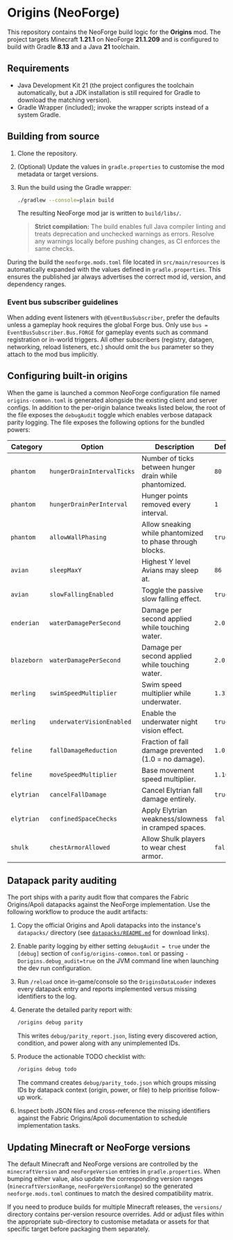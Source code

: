 # Origins (NeoForge)

This repository contains the NeoForge build logic for the **Origins** mod. The project
targets Minecraft **1.21.1** on NeoForge **21.1.209** and is configured to build
with Gradle **8.13** and a Java **21** toolchain.

## Requirements

* Java Development Kit 21 (the project configures the toolchain automatically, but a JDK
  installation is still required for Gradle to download the matching version).
* Gradle Wrapper (included); invoke the wrapper scripts instead of a system Gradle.

## Building from source

1. Clone the repository.
2. (Optional) Update the values in `gradle.properties` to customise the mod metadata or
   target versions.
3. Run the build using the Gradle wrapper:

   ```bash
   ./gradlew --console=plain build
   ```

   The resulting NeoForge mod jar is written to `build/libs/`.

   > **Strict compilation:** The build enables full Java compiler linting and treats
   > deprecation and unchecked warnings as errors. Resolve any warnings locally before
   > pushing changes, as CI enforces the same checks.

During the build the `neoforge.mods.toml` file located in `src/main/resources` is
automatically expanded with the values defined in `gradle.properties`. This ensures the
published jar always advertises the correct mod id, version, and dependency ranges.

### Event bus subscriber guidelines

When adding event listeners with `@EventBusSubscriber`, prefer the defaults unless a
gameplay hook requires the global Forge bus. Only use `bus = EventBusSubscriber.Bus.FORGE`
for gameplay events such as command registration or in-world triggers. All other
subscribers (registry, datagen, networking, reload listeners, etc.) should omit the `bus`
parameter so they attach to the mod bus implicitly.

## Configuring built-in origins

When the game is launched a common NeoForge configuration file named
`origins-common.toml` is generated alongside the existing client and server configs.
In addition to the per-origin balance tweaks listed below, the root of the file exposes
the `debugAudit` toggle which enables verbose datapack parity logging.
The file exposes the following options for the bundled powers:

| Category | Option | Description | Default |
|----------|--------|-------------|---------|
| `phantom` | `hungerDrainIntervalTicks` | Number of ticks between hunger drain while phantomized. | `80` |
| `phantom` | `hungerDrainPerInterval` | Hunger points removed every interval. | `1` |
| `phantom` | `allowWallPhasing` | Allow sneaking while phantomized to phase through blocks. | `true` |
| `avian` | `sleepMaxY` | Highest Y level Avians may sleep at. | `86` |
| `avian` | `slowFallingEnabled` | Toggle the passive slow falling effect. | `true` |
| `enderian` | `waterDamagePerSecond` | Damage per second applied while touching water. | `2.0` |
| `blazeborn` | `waterDamagePerSecond` | Damage per second applied while touching water. | `2.0` |
| `merling` | `swimSpeedMultiplier` | Swim speed multiplier while underwater. | `1.35` |
| `merling` | `underwaterVisionEnabled` | Enable the underwater night vision effect. | `true` |
| `feline` | `fallDamageReduction` | Fraction of fall damage prevented (1.0 = no damage). | `1.0` |
| `feline` | `moveSpeedMultiplier` | Base movement speed multiplier. | `1.10` |
| `elytrian` | `cancelFallDamage` | Cancel Elytrian fall damage entirely. | `true` |
| `elytrian` | `confinedSpaceChecks` | Apply Elytrian weakness/slowness in cramped spaces. | `false` |
| `shulk` | `chestArmorAllowed` | Allow Shulk players to wear chest armor. | `false` |

## Datapack parity auditing

The port ships with a parity audit flow that compares the Fabric Origins/Apoli datapacks
against the NeoForge implementation. Use the following workflow to produce the audit
artifacts:

1. Copy the official Origins and Apoli datapacks into the instance's `datapacks/`
   directory (see [`datapacks/README.md`](datapacks/README.md) for download links).
2. Enable parity logging by either setting `debugAudit = true` under the `[debug]`
   section of `config/origins-common.toml` or passing `-Dorigins.debug_audit=true` on the
   JVM command line when launching the dev run configuration.
3. Run `/reload` once in-game/console so the `OriginsDataLoader` indexes every datapack
   entry and reports implemented versus missing identifiers to the log.
4. Generate the detailed parity report with:

   ```bash
   /origins debug parity
   ```

   This writes `debug/parity_report.json`, listing every discovered action, condition,
   and power along with any unimplemented IDs.
5. Produce the actionable TODO checklist with:

   ```bash
   /origins debug todo
   ```

   The command creates `debug/parity_todo.json` which groups missing IDs by datapack
   context (origin, power, or file) to help prioritise follow-up work.
6. Inspect both JSON files and cross-reference the missing identifiers against the Fabric
   Origins/Apoli documentation to schedule implementation tasks.

## Updating Minecraft or NeoForge versions

The default Minecraft and NeoForge versions are controlled by the `minecraftVersion` and
`neoForgeVersion` entries in `gradle.properties`. When bumping either value, also update
the corresponding version ranges (`minecraftVersionRange`, `neoForgeVersionRange`) so the
generated `neoforge.mods.toml` continues to match the desired compatibility matrix.

If you need to produce builds for multiple Minecraft releases, the `versions/` directory
contains per-version resource overrides. Add or adjust files within the appropriate
sub-directory to customise metadata or assets for that specific target before packaging
them separately.
